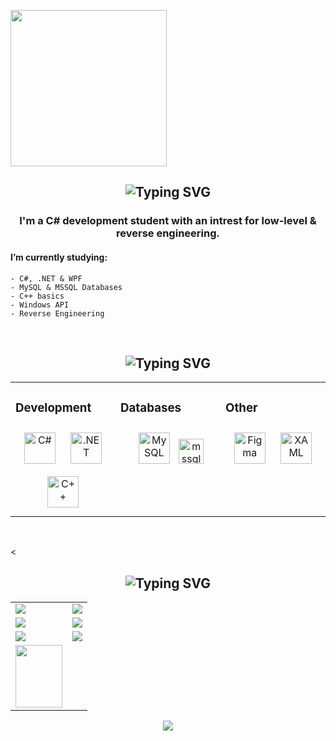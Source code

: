 <!-- TITLE GIF -->
<div align="left">
    <p>
        <img src="https://external-content.duckduckgo.com/iu/?u=https%3A%2F%2Fcdn-images-1.medium.com%2Fmax%2F1200%2F1*JtC1CS6-OT218_QzRlLXFw.gif&f=1&nofb=1&ipt=05ae2708d1a175c171d07835ce7fd0e626c4715ad5f72f8c17a94f5b65223880&ipo=images" width="250" height="250"/>
    </p>
</div>

<!-- ABOUT ME -->
<div align="center">
    <h2>
        <img src="https://readme-typing-svg.herokuapp.com?font=Jetbrains+mono&size=40&duration=3000&color=000000&center=true&vCenter=true&width=435&lines=#About+me;" alt="Typing SVG"/>
    </h2>
    <h3>
       I'm a C# development student with an intrest for low-level & reverse engineering.
    </h3>
</div>
<div>
    <h4>
    I’m currently studying:
    </h4>
</div>

    - C#, .NET & WPF
    - MySQL & MSSQL Databases
    - C++ basics
    - Windows API
    - Reverse Engineering
</br>

<!-- SKILL SET -->
<div align="center">
    <h2>
        <img src="https://readme-typing-svg.herokuapp.com?font=Jetbrains+mono&size=40&duration=3000&color=000000&center=true&vCenter=true&width=435&lines=#+Skill+set;" alt="Typing SVG"/>
    </h2>
</div>
<table align="center"><tr><td valign="top" width="33%">
    
### Development  
<div align="center">  
<a href="https://docs.microsoft.com/en-us/dotnet/csharp/" target="_blank"><img style="margin: 10px" src="https://profilinator.rishav.dev/skills-assets/csharp-original.svg" alt="C#" height="50" /></a>  
<a href="https://dotnet.microsoft.com/download/dotnet-framework" target="_blank"><img style="margin: 10px" src="https://profilinator.rishav.dev/skills-assets/dot-net-original-wordmark.svg" alt=".NET" height="50" /></a>
<a href="https://cplusplus.com/" target="_blank"><img style="margin: 10px" src="https://profilinator.rishav.dev/skills-assets/cplusplus-original.svg" alt="C++" height="50"/></a>  
</div>
</td><td valign="top" width="33%">
    
### Databases  
<div align="center">  
<a href="https://www.mysql.com/" target="_blank"><img style="margin: 10px" src="https://profilinator.rishav.dev/skills-assets/mysql-original-wordmark.svg" alt="MySQL" height="50" /></a>
<a href="https://www.microsoft.com/en-us/sql-server" target="_blank" rel="noreferrer"> <img src="https://www.svgrepo.com/show/303229/microsoft-sql-server-logo.svg" alt="mssql" width="40" height="40"/> </a>
</div>
</td><td valign="top" width="33%">
    
### Other  
<div align="center">  
<a href="https://www.figma.com/" target="_blank"><img style="margin: 10px" src="https://profilinator.rishav.dev/skills-assets/figma-icon.svg" alt="Figma" height="50" /></a>  
<a href="https://docs.microsoft.com/en-us/dotnet/desktop/wpf/xaml/" target="_blank"><img style="margin: 10px" src="https://profilinator.rishav.dev/skills-assets/xaml.png" alt="XAML" height="50" /></a>  
</div>
</td>
</tr>
</table>  
<br/>  

<!-- STATS -->
<<div align="center">
    <h2>
        <img src="https://readme-typing-svg.herokuapp.com?font=Jetbrains+mono&size=40&duration=3000&color=000000&center=true&vCenter=true&width=435&lines=#+Stats;" alt="Typing SVG"/>
    </h2>
</div>

<div align="center">
 <table align="center" style="border-collapse: collapse;">
    <tr width="75">
       <td><img src="https://github-profile-summary-cards.vercel.app/api/cards/profile-details?username=xGrimy&theme=github_dark"/></td>   
       <td><img src="https://github-readme-streak-stats.herokuapp.com/?user=xGrimy&theme=github_dark"/></td>
    </tr>
    <tr width="75">
        <td><img src="https://github-profile-summary-cards.vercel.app/api/cards/stats?username=xGrimy&theme=github_dark"/></td>
        <td><img src="https://github-profile-summary-cards.vercel.app/api/cards/productive-time?username=xGrimy&theme=github_dark&utcOffset=10"/></td>
    </tr>
    <tr width="75">
        <td><img src="https://github-profile-summary-cards.vercel.app/api/cards/repos-per-language?username=xGrimy&theme=github_dark"/></td>
        <td><img src="https://github-profile-summary-cards.vercel.app/api/cards/most-commit-language?username=xGrimy&theme=github_dark"/></td>
    </tr>
    <tr width="75">
        <td><img src="https://api.daily.dev/devcards/bd837cbf8c2041c69663f8baacf5e463.png?r=3qs" width="75" height="100"/></td>
    </tr>
 </table>
<img src="https://komarev.com/ghpvc/?username=xGrimy&&style=flat-square" align="center" />
</div>


<!--https://dev.to/zanepearton/creating-an-engaging-github-profile-a-step-by-step-guide-4hfl-->
